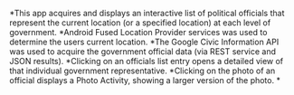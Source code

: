 
*This app acquires and displays an interactive list of political officials that represent the current location (or
a specified location) at each level of government.
*Android Fused Location Provider services was used to determine the users current location.
*The Google Civic Information API was used to acquire the government official data (via REST service and
JSON results).
*Clicking on an officials list entry opens a detailed view of that individual government representative.
*Clicking on the photo of an official displays a Photo Activity, showing a larger version of the photo.
*